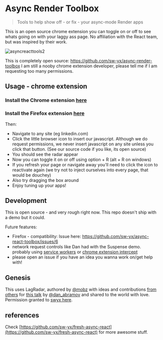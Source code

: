 # Async Render Toolbox

> Tools to help show off - or fix - your async-mode Render apps

This is an open source chrome extension you can toggle on or off to see whats going on with your laggy ass page. No affiliation with the React team, but was inspired by their work.

![asyncreacttools2](https://user-images.githubusercontent.com/35976578/38167844-5b222948-350b-11e8-859f-1d872bfb180a.gif)

This is completely open source: https://github.com/sw-yx/async-render-toolbox I am still a nooby chrome extension developer, please tell me if I am requesting too many permissions.

## Usage - chrome extension

### Install the Chrome extension [here](https://chrome.google.com/webstore/detail/fbchcodfbfjeededacomngobhnndcgol)

### Install the Firefox extension [here](https://addons.mozilla.org/en-US/developers/addon/async-render-toolbox/)

Then:

* Navigate to any site (eg linkedin.com)
* Click the little browser icon to insert our javascript. Although we do request permissions, we never insert javascript on any site unless you click that button. (See our source code if you like, its open source)
* You should see the radar appear
* Now you can toggle it on or off using option + R (alt + R on windows)
* If you refresh your page or navigate away you'll need to click the icon to reactivate again (we try not to inject ourselves into every page, that would be douchey)
* Also try dragging the box around
* Enjoy tuning up your apps!

## Development

This is open source - and very rough right now. This repo doesn't ship with a demo but it could.

Future features:

* Firefox - compatibility: Issue here: https://github.com/sw-yx/async-react-toolbox/issues/6
* network request controls like Dan had with the Suspense demo. probably using [service workers](https://developer.mozilla.org/en-US/docs/Web/API/Service_Worker_API) or [chrome extension intercept](https://developer.mozilla.org/en-US/Add-ons/WebExtensions/Intercept_HTTP_requests)
* please open an issue if you have an idea you wanna work on/get help with!

## Genesis

This uses LagRadar, authored by [@mobz](https://twitter.com/mobz) with ideas and contributions [from others](https://twitter.com/dan_abramov/status/970028229271670784)
for [this talk](https://reactjs.org/blog/2018/03/01/sneak-peek-beyond-react-16.html)
by [@dan_abramov](https://twitter.com/dan_abramov) and shared to the world with love. Permission granted to [swyx here](https://twitter.com/swyx/status/979552959133560832).

## references

Check [https://github.com/sw-yx/fresh-async-react](https://github.com/sw-yx/fresh-async-react) for more awesome stuff.
